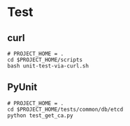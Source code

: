 # Test

## curl

```
# PROJECT_HOME = .
cd $PROJECT_HOME/scripts
bash unit-test-via-curl.sh
```


## PyUnit

```
# PROJECT_HOME = .
cd $PROJECT_HOME/tests/common/db/etcd
python test_get_ca.py
```